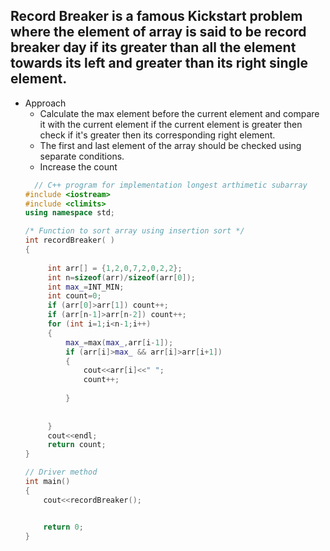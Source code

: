 ## Record Breaker is a famous Kickstart problem where the element of array is said to be record breaker day if its greater than all the element towards its left and greater than its right single element.
- Approach
  - Calculate the max element before the current element and compare it with the current element if the current element is greater then check if it's greater then its corresponding right element.
  - The first and last element of the array should be checked using separate conditions.
  - Increase the count
  ```c++
    // C++ program for implementation longest arthimetic subarray
  #include <iostream>
  #include <climits>
  using namespace std;
  
  /* Function to sort array using insertion sort */
  int recordBreaker( )
  {   
      
       int arr[] = {1,2,0,7,2,0,2,2};
       int n=sizeof(arr)/sizeof(arr[0]);
       int max_=INT_MIN;
       int count=0;
       if (arr[0]>arr[1]) count++;
       if (arr[n-1]>arr[n-2]) count++;
       for (int i=1;i<n-1;i++)
       {
           max_=max(max_,arr[i-1]);
           if (arr[i]>max_ && arr[i]>arr[i+1])
           {
               cout<<arr[i]<<" ";
               count++;
               
           }
           
           
       }
       cout<<endl;
       return count;
  }
  
  // Driver method
  int main()
  {
      cout<<recordBreaker();
  
  
      return 0;
  }

  ```
